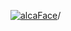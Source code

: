[![alcaFace](https://camo.githubusercontent.com/2ee094c4af74cb0ec2e19388fccfb809837623e3/68747470733a2f2f7374617469632d63646e2e6a74766e772e6e65742f656d6f7469636f6e732f76312f3332383632362f312e30)](https://twitch.tv/Alca)/

<!--
# My "Popular" CodePens

<table>
	<tr>
		<th></th>
		<th>Title</th>
		<th>Last updated</th>
	</tr>
	<tr>
		<td><a href="https://codepen.io/Alca/pen/wvXOLgL" rel="nofollow"><img src="https://codepen.io/alca/pen/wvXOLgL/image/default.png" width="100" height="56.25"></a></td>
		<td><a href="https://codepen.io/Alca/pen/wvXOLgL" rel="nofollow">Flock feesh</a></td>
		<td>Dec 9, 2022</td>
	</tr>
	<tr>
		<td><a href="https://codepen.io/Alca/pen/BaVbgBM" rel="nofollow"><img src="https://codepen.io/alca/pen/BaVbgBM/image/default.png" width="100" height="56.25"></a></td>
		<td><a href="https://codepen.io/Alca/pen/BaVbgBM" rel="nofollow">feesh</a></td>
		<td>Dec 9, 2022</td>
	</tr>
	<tr>
		<td><a href="https://codepen.io/Alca/pen/yLEwWYG" rel="nofollow"><img src="https://codepen.io/alca/pen/yLEwWYG/image/default.png" width="100" height="56.25"></a></td>
		<td><a href="https://codepen.io/Alca/pen/yLEwWYG" rel="nofollow">A Pen by Jacob Foster</a></td>
		<td>Dec 10, 2022</td>
	</tr>
	<tr>
		<td><a href="https://codepen.io/Alca/pen/LYraNJj" rel="nofollow"><img src="https://codepen.io/alca/pen/LYraNJj/image/default.png" width="100" height="56.25"></a></td>
		<td><a href="https://codepen.io/Alca/pen/LYraNJj" rel="nofollow">A Pen by Jacob Foster</a></td>
		<td>Dec 8, 2022</td>
	</tr>
	<tr>
		<td><a href="https://codepen.io/Alca/pen/abKPZRx" rel="nofollow"><img src="https://codepen.io/alca/pen/abKPZRx/image/default.png" width="100" height="56.25"></a></td>
		<td><a href="https://codepen.io/Alca/pen/abKPZRx" rel="nofollow">A Pen by Jacob Foster</a></td>
		<td>Dec 5, 2022</td>
	</tr>
	<tr>
		<td><a href="https://codepen.io/Alca/pen/VwdqYaK" rel="nofollow"><img src="https://codepen.io/alca/pen/VwdqYaK/image/default.png" width="100" height="56.25"></a></td>
		<td><a href="https://codepen.io/Alca/pen/VwdqYaK" rel="nofollow">Starfield in Processing (#1) ...</a></td>
		<td>Dec 5, 2022</td>
	</tr>
	<tr>
		<td><a href="https://codepen.io/Alca/pen/jOKQKZr" rel="nofollow"><img src="https://codepen.io/alca/pen/jOKQKZr/image/default.png" width="100" height="56.25"></a></td>
		<td><a href="https://codepen.io/Alca/pen/jOKQKZr" rel="nofollow">A Pen by Jacob Foster</a></td>
		<td>Dec 5, 2022</td>
	</tr>
	<tr>
		<td><a href="https://codepen.io/Alca/pen/yLEQJMj" rel="nofollow"><img src="https://codepen.io/alca/pen/yLEQJMj/image/default.png" width="100" height="56.25"></a></td>
		<td><a href="https://codepen.io/Alca/pen/yLEQJMj" rel="nofollow">A Pen by Jacob Foster</a></td>
		<td>Dec 3, 2022</td>
	</tr>
	<tr>
		<td><a href="https://codepen.io/Alca/pen/vYrQGoB" rel="nofollow"><img src="https://codepen.io/alca/pen/vYrQGoB/image/default.png" width="100" height="56.25"></a></td>
		<td><a href="https://codepen.io/Alca/pen/vYrQGoB" rel="nofollow">A Pen by Jacob Foster</a></td>
		<td>Dec 3, 2022</td>
	</tr>
	<tr>
		<td><a href="https://codepen.io/Alca/pen/PoadMoa" rel="nofollow"><img src="https://codepen.io/alca/pen/PoadMoa/image/default.png" width="100" height="56.25"></a></td>
		<td><a href="https://codepen.io/Alca/pen/PoadMoa" rel="nofollow">A Pen by Jacob Foster</a></td>
		<td>Dec 1, 2022</td>
	</tr>
</table>

---

###### Last updated: Sun, 11 Dec 2022 05:01:16 GMT
-->
